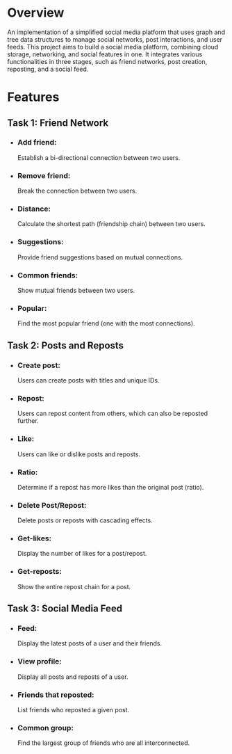 # Overview
An implementation of a simplified social media platform that uses graph and tree data structures to manage social networks, post interactions, and user feeds. 
This project aims to build a social media platform, combining cloud storage, networking, and social features in one. It integrates various functionalities in three stages, such as friend networks, post creation, reposting, and a social feed.
# Features
## Task 1: Friend Network
- ### Add friend:
    Establish a bi-directional connection between two users.
- ### Remove friend:
    Break the connection between two users.
- ### Distance:
    Calculate the shortest path (friendship chain) between two users.
- ### Suggestions:
    Provide friend suggestions based on mutual connections.
- ### Common friends:
    Show mutual friends between two users.
- ### Popular:
    Find the most popular friend (one with the most connections).

## Task 2: Posts and Reposts

- ### Create post:
    Users can create posts with titles and unique IDs.
- ### Repost:
    Users can repost content from others, which can also be reposted further.
- ### Like:
    Users can like or dislike posts and reposts.
- ### Ratio:
    Determine if a repost has more likes than the original post (ratio).
- ### Delete Post/Repost:
    Delete posts or reposts with cascading effects.
- ### Get-likes:
    Display the number of likes for a post/repost.
- ### Get-reposts:
    Show the entire repost chain for a post.

## Task 3: Social Media Feed

- ### Feed:
    Display the latest posts of a user and their friends.
- ### View profile:
    Display all posts and reposts of a user.
- ### Friends that reposted:
    List friends who reposted a given post.
- ### Common group:
    Find the largest group of friends who are all interconnected.
